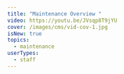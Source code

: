 ```yaml
---
title: "Maintenance Overview "
video: https://youtu.be/JVsqp8T9jYU
cover: /images/cms/vid-cov-1.jpg
isNew: true
topics:
  - maintenance
userTypes:
  - staff
---
```

